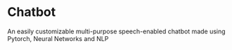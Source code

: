 # Chatbot
An easily customizable multi-purpose speech-enabled chatbot made using Pytorch, Neural Networks and NLP 
